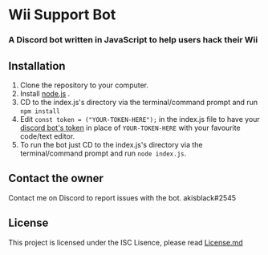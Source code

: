 # Wii Support Bot
### A Discord bot written in JavaScript to help users hack their Wii 


## Installation
1. Clone the repository to your computer.
2. Install [node.js](https://nodejs.org/en/) .
3. CD to the index.js's directory via the terminal/command prompt and run `npm install`
4. Edit `const token = ("YOUR-TOKEN-HERE");` in the index.js file to have your [discord bot's token](https://www.writebots.com/discord-bot-token/) in place of `YOUR-TOKEN-HERE` with your favourite code/text editor.
5. To run the bot just CD to the index.js's directory via the terminal/command prompt and run `node index.js`.

## Contact the owner
Contact me on Discord to report issues with the bot. akisblack#2545

## License
This project is licensed under the ISC Lisence, please read [License.md](/license.md)
